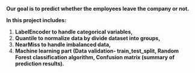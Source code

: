 **Our goal is to predict whether the employees leave the company or not.**

**In this project includes:**

1. **LabelEncoder to handle categorical variables,** 
2. **Quantile to normalize data by divide dataset into groups,**
3. **NearMiss to handle imbalanced data,**
4. **Machine learning part (Data validation- train_test_split, Random Forest classification algorithm, Confusion matrix (summary of prediction results).**
